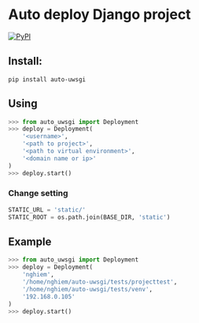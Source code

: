 # Auto deploy Django project
[![PyPI](https://img.shields.io/pypi/v/auto-uwsgi.svg)](https://pypi.org/project/auto-uwsgi)
## Install:

    pip install auto-uwsgi

## Using

```python
>>> from auto_uwsgi import Deployment
>>> deploy = Deployment(
    '<username>',
    '<path to project>',
    '<path to virtual environment>',
    '<domain name or ip>'
)
>>> deploy.start()
```

### Change setting

```python
STATIC_URL = 'static/'
STATIC_ROOT = os.path.join(BASE_DIR, 'static')
```

## Example

```python
>>> from auto_uwsgi import Deployment
>>> deploy = Deployment(
    'nghiem',
    '/home/nghiem/auto-uwsgi/tests/projecttest',
    '/home/nghiem/auto-uwsgi/tests/venv',
    '192.168.0.105'
)
>>> deploy.start()
```
